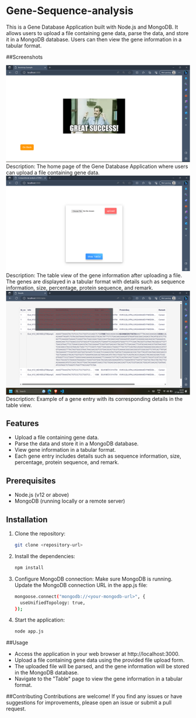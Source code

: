 # Gene-Sequence-analysis

This is a Gene Database Application built with Node.js and MongoDB. It allows users to upload a file containing gene data, parse the data, and store it in a MongoDB database. Users can then view the gene information in a tabular format.

##Screenshots

![Screenshot](./Screenshots/sc.png)
Description: The home page of the Gene Database Application where users can upload a file containing gene data.
![Screenshot](./Screenshots/sc1.png)
Description: The table view of the gene information after uploading a file. The genes are displayed in a tabular format with details such as sequence information, size, percentage, protein sequence, and remark.
![Screenshot](./Screenshots/sc2.png)
Description: Example of a gene entry with its corresponding details in the table view.

## Features

- Upload a file containing gene data.
- Parse the data and store it in a MongoDB database.
- View gene information in a tabular format.
- Each gene entry includes details such as sequence information, size, percentage, protein sequence, and remark.

## Prerequisites

- Node.js (v12 or above)
- MongoDB (running locally or a remote server)

## Installation

1. Clone the repository:

   ```bash
   git clone <repository-url>
2. Install the dependencies:

   ```bash
   npm install

3. Configure MongoDB connection:
  Make sure MongoDB is running.
  Update the MongoDB connection URL in the app.js file:
  
    ```bash
    mongoose.connect("mongodb://<your-mongodb-url>", {
      useUnifiedTopology: true,
    });

4. Start the application:
   ```bash
   node app.js


##Usage
- Access the application in your web browser at http://localhost:3000.
- Upload a file containing gene data using the provided file upload form.
- The uploaded file will be parsed, and the gene information will be stored in the MongoDB database.
- Navigate to the "Table" page to view the gene information in a tabular format.

##Contributing
Contributions are welcome! If you find any issues or have suggestions for improvements, please open an issue or submit a pull request.


   
